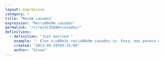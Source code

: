 ```yaml
---
layout: expression
category: r
title: "Recém casados"
expression: "Rec\u00e9m casados"
permalink: "/r/rec%C3%A9m+casados/"
definitions:
  - definition: "Just married."
    example: "- Eles s\u00e3o rec\u00e9m casados.\n- Puxa, mas parece que est\u00e3o casados j\u00e1 h\u00e1 anos!"
    created: "2013-09-29T03:31:04"
    author: "kinow"
---
```

